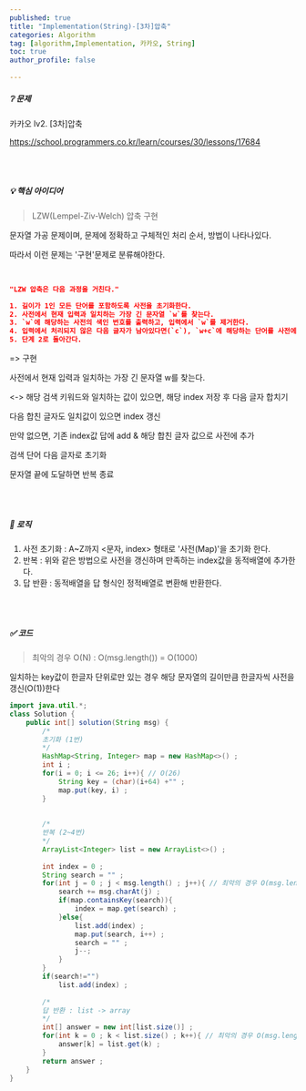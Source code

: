 ```yaml
---
published: true
title: "Implementation(String)-[3차]압축" 
categories: Algorithm 
tag: [algorithm,Implementation, 카카오, String] 
toc: true
author_profile: false 
  
---
```




##### ❔ 문제

카카오 lv2. [3차]압축

https://school.programmers.co.kr/learn/courses/30/lessons/17684

<br>

<br>



##### 💡 핵심 아이디어

> LZW(Lempel-Ziv-Welch)  압축 구현

문자열 가공 문제이며, 문제에 정확하고 구체적인 처리 순서, 방법이 나타나있다.

따라서 이런 문제는 '구현'문제로 분류해야한다.

<br>

```json
"LZW 압축은 다음 과정을 거친다."

1. 길이가 1인 모든 단어를 포함하도록 사전을 초기화한다.
2. 사전에서 현재 입력과 일치하는 가장 긴 문자열 `w`를 찾는다.
3. `w`에 해당하는 사전의 색인 번호를 출력하고, 입력에서 `w`를 제거한다.
4. 입력에서 처리되지 않은 다음 글자가 남아있다면(`c`), `w+c`에 해당하는 단어를 사전에 등록한다.
5. 단계 2로 돌아간다.
```

=> 구현 

사전에서 현재 입력과 일치하는 가장 긴 문자열 w를 찾는다.

<-> 해당 검색 키워드와 일치하는 값이 있으면, 해당 index 저장 후 다음 글자 합치기 

다음 합친 글자도 일치값이 있으면 index 갱신 

만약 없으면, 기존 index값 답에 add & 해당 합친 글자 값으로 사전에 추가

검색 단어 다음 글자로 초기화 

문자열 끝에 도달하면 반복 종료

<br>

<br>



##### 🌊 로직 

1. 사전 초기화 : A~Z까지 <문자, index> 형태로 '사전(Map)'을 초기화 한다. 
2. 반복 : 위와 같은 방법으로 사전을 갱신하며 만족하는 index값을 동적배열에 추가한다. 
3. 답 반환 : 동적배열을 답 형식인 정적배열로 변환해 반환한다. 

<br>

<br>



##### ✅ 코드 

>  최악의 경우 O(N)  : O(msg.length()) = O(1000)

일치하는 key값이 한글자 단위로만 있는 경우 해당 문자열의 길이만큼 한글자씩 사전을 갱신(O(1))한다 

```java
import java.util.*; 
class Solution {
    public int[] solution(String msg) {
        /*
        초기화 (1번)
        */
        HashMap<String, Integer> map = new HashMap<>() ; 
        int i ; 
        for(i = 0; i <= 26; i++){ // O(26)
            String key = (char)(i+64) +"" ; 
            map.put(key, i) ; 
        }
        
        
        /*
        반복 (2~4번)
        */
        ArrayList<Integer> list = new ArrayList<>() ; 
      
        int index = 0 ;
        String search = "" ; 
        for(int j = 0 ; j < msg.length() ; j++){ // 최악의 경우 O(msg.length())
            search += msg.charAt(j) ; 
            if(map.containsKey(search)){
                index = map.get(search) ; 
            }else{
                list.add(index) ; 
                map.put(search, i++) ;
                search = "" ; 
                j--;
            }
        }
        if(search!="")
            list.add(index) ; 
        
        /*
        답 반환 : list -> array
        */
        int[] answer = new int[list.size()] ; 
        for(int k = 0 ; k < list.size() ; k++){ // 최악의 경우 O(msg.length())
            answer[k] = list.get(k) ; 
        }
        return answer ; 
    }
}
```

<br>

<br>


